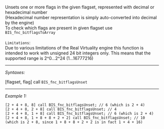 Unsets one or more flags in the given flagset, represented with decimal or hexadecimal number<br>
(Hexadecimal number representation is simply auto-converted into decimal by the engine)<br>
To check which flags are present in given flagset use `BIS_fnc_bitflagsToArray`<br><br>
`Limitations`:<br>
Due to various limitations of the Real Virtuality engine this function is 
intended to work with unsigned 24 bit integers only. This means that the 
supported range is 2^0...2^24 (1...16777216)


---
*Syntaxes:*

[flagset, flag] call `BIS_fnc_bitflagsUnset`

---
*Example 1:*

```sqf
[2 + 4 + 8, 8] call BIS_fnc_bitflagsUnset; // 6 (which is 2 + 4)
[2 + 4 + 8, 2 + 8] call BIS_fnc_bitflagsUnset; // 4
[2 + 4 + 8, 1 + 8] call BIS_fnc_bitflagsUnset; // 6 (which is 2 + 4)
[2 + 4 + 8, 1 + 8 + 8 + 2 + 2] call BIS_fnc_bitflagsUnset; // 10 (which is 2 + 8, since 1 + 8 + 8 + 2 + 2 is in fact 1 + 4 + 16)
```